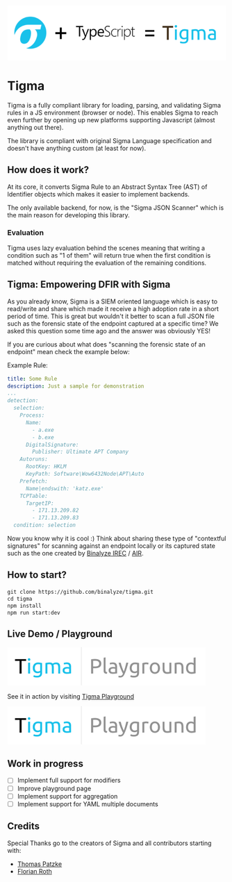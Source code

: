 ![Tigma](public/header-image.png "Sigma + TypeScript = Tigma")

# Tigma
Tigma is a fully compliant library for loading, parsing, and validating Sigma rules in a JS environment (browser or node). This enables Sigma to reach even further by opening up new platforms supporting Javascript (almost anything out there). 

The library is compliant with original Sigma Language specification and doesn't have anything custom (at least for now).

## How does it work?
At its core, it converts Sigma Rule to an Abstract Syntax Tree (AST) of Identifier objects which makes it easier to implement backends. 

The only available backend, for now, is the "Sigma JSON Scanner" which is the main reason for developing this library.

### Evaluation
Tigma uses lazy evaluation behind the scenes meaning that writing a condition such as "1 of them" will return true when the first condition is matched without requiring the evaluation of the remaining conditions.  

## Tigma: Empowering DFIR with Sigma
As you already know, Sigma is a SIEM oriented language which is easy to read/write and share which made it receive a high adoption rate in a short period of time. This is great but wouldn't it better to scan a full JSON file such as the forensic state of the endpoint captured at a specific time? We asked this question some time ago and the answer was obviously YES!

If you are curious about what does "scanning the forensic state of an endpoint" mean check the example below:

Example Rule:
```yaml
title: Some Rule
description: Just a sample for demonstration
...
detection:
  selection:
    Process:
      Name: 
        - a.exe
        - b.exe
      DigitalSignature:
        Publisher: Ultimate APT Company
    Autoruns:
      RootKey: HKLM
      KeyPath: Software\Wow6432Node\APT\Auto
    Prefetch:
      Name|endswith: 'katz.exe'
    TCPTable:
      TargetIP: 
        - 171.13.209.82
        - 171.13.209.83
  condition: selection
```

Now you know why it is cool :) Think about sharing these type of "contextful signatures" for scanning against an endpoint locally or its captured state such as the one created by [Binalyze IREC](http://binalyze.com/products/irec) / [AIR](http://binalyze.com/products/air).

## How to start?
```
git clone https://github.com/binalyze/tigma.git
cd tigma
npm install
npm run start:dev
```

## Live Demo / Playground
![Playground](public/playground-header.png "Tigma Playground")

See it in action by visiting <a href="https://binalyze.github.io/tigma/public/playground.htm" target="_blank">Tigma Playground</a>

<img src="public/playground-header.png"></img>

## Work in progress
 - [ ] Implement full support for modifiers
 - [ ] Improve playground page
 - [ ] Implement support for aggregation
 - [ ] Implement support for YAML multiple documents
 
 ## Credits
 Special Thanks go to the creators of Sigma and all contributors starting with:
 - [Thomas Patzke](https://github.com/thomaspatzke)
 - [Florian Roth](https://github.com/Neo23x0)
